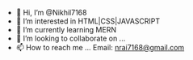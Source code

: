 - 👋 Hi, I’m @Nikhil7168
- 👀 I’m interested in HTML|CSS|JAVASCRIPT
- 🌱 I’m currently learning MERN
- 💞️ I’m looking to collaborate on ...
- 📫 How to reach me ... Email: nrai7168@gmail.com

<!---
Nikhil7168/Nikhil7168 is a ✨ special ✨ repository because its `README.md` (this file) appears on your GitHub profile.
You can click the Preview link to take a look at your changes.
--->
